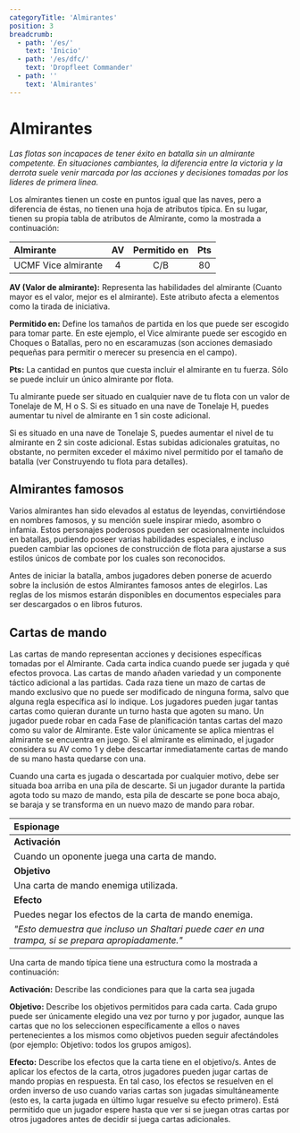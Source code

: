 ```yaml
---
categoryTitle: 'Almirantes'
position: 3
breadcrumb:
  - path: '/es/'
    text: 'Inicio'
  - path: '/es/dfc/'
    text: 'Dropfleet Commander'
  - path: ''
    text: 'Almirantes'
---
```


# Almirantes

_Las flotas son incapaces de tener éxito en batalla sin un almirante competente. En situaciones cambiantes, la diferencia entre la victoria y la derrota suele venir marcada por las acciones y decisiones tomadas por los líderes de primera linea._

Los almirantes tienen un coste en puntos igual que las naves, pero a diferencia de éstas, no tienen una hoja de atributos típica. En su lugar, tienen su propia tabla de atributos de Almirante, como la mostrada a continuación:

|Almirante|AV|Permitido en|Pts|
| :- | :-: | :-: | :-: |
|UCMF Vice almirante|4|C/B|80|

**AV (Valor de almirante):** Representa las habilidades del almirante (Cuanto mayor es el valor, mejor es el almirante). Este atributo afecta a elementos como la tirada de iniciativa.

**Permitido en:** Define los tamaños de partida en los que puede ser escogido para tomar parte. En este ejemplo, el Vice almirante puede ser escogido en Choques o Batallas, pero no en escaramuzas (son acciones demasiado pequeñas para permitir o merecer su presencia en el campo).

**Pts:** La cantidad en puntos que cuesta incluir el almirante en tu fuerza. Sólo se puede incluir un único almirante por flota.

Tu almirante puede ser situado en cualquier nave de tu flota con un valor de Tonelaje de M, H o S. Si es situado en una nave de Tonelaje H, puedes aumentar tu nivel de almirante en 1 sin coste adicional.

Si es situado en una nave de Tonelaje S, puedes aumentar el nivel de tu almirante en 2 sin coste adicional. Estas subidas adicionales gratuitas, no obstante, no permiten exceder el máximo nivel permitido por el tamaño de batalla (ver Construyendo tu flota para detalles).

## Almirantes famosos

Varios almirantes han sido elevados al estatus de leyendas, convirtiéndose en nombres famosos, y su mención suele inspirar miedo, asombro o infamia. Estos personajes poderosos pueden ser ocasionalmente incluidos en batallas,  pudiendo poseer varias habilidades especiales, e incluso pueden cambiar las opciones de construcción de flota para ajustarse a sus estilos únicos de combate por los cuales son reconocidos.

Antes de iniciar la batalla, ambos jugadores deben ponerse de acuerdo sobre la inclusión de estos Almirantes famosos antes de elegirlos. Las reglas de los mismos estarán disponibles en documentos especiales para ser descargados o en libros futuros.

## Cartas de mando

Las cartas de mando representan acciones y decisiones específicas tomadas por el Almirante. Cada carta indica cuando puede ser jugada y qué efectos provoca. Las cartas de mando añaden variedad y un componente táctico adicional a las partidas. Cada raza tiene un mazo de cartas de mando exclusivo que no puede ser modificado de ninguna forma, salvo que alguna regla específica así lo indique. Los jugadores pueden jugar tantas cartas como quieran durante un turno hasta que agoten su mano. Un jugador puede robar en cada Fase de planificación tantas cartas del mazo como su valor de Almirante. Este valor únicamente se aplica mientras el almirante se encuentra en juego. Si el almirante es eliminado, el jugador considera su AV como 1 y debe descartar inmediatamente cartas de mando de su mano hasta quedarse con una.

Cuando una carta es jugada o descartada por cualquier motivo, debe ser situada boa arriba en una pila de descarte. Si un jugador durante la partida agota todo su mazo de mando, esta pila de descarte se pone boca abajo, se baraja y se transforma en un nuevo mazo de mando para robar.

|Espionage|
|:-|
|**Activación**|
|Cuando un oponente juega una carta de mando.|
|**Objetivo**|
|Una carta de mando enemiga utilizada.|
|**Efecto**|
|Puedes negar los efectos de la carta de mando enemiga.|
|_"Esto demuestra que incluso un Shaltari puede caer en una trampa, si se prepara apropiadamente."_|

Una carta de mando típica tiene una estructura como la mostrada a continuación:

**Activación:** Describe las condiciones para que la carta sea jugada

**Objetivo:** Describe los objetivos permitidos para cada carta. Cada grupo puede ser únicamente elegido una vez por turno y por jugador, aunque las cartas que no los seleccionen específicamente  a ellos o naves pertenecientes a los mismos como objetivos pueden seguir afectándoles (por ejemplo: Objetivo: todos los grupos amigos).

**Efecto:** Describe los efectos que la carta tiene en el objetivo/s. Antes de aplicar los efectos de la carta, otros jugadores pueden jugar cartas de mando propias en respuesta. En tal caso, los efectos se resuelven en el orden inverso de uso cuando varias cartas son jugadas simultáneamente (esto es, la carta jugada en último lugar resuelve su efecto primero). Está permitido que un jugador espere hasta que ver si se juegan otras cartas por otros jugadores  antes de decidir si juega cartas adicionales.
